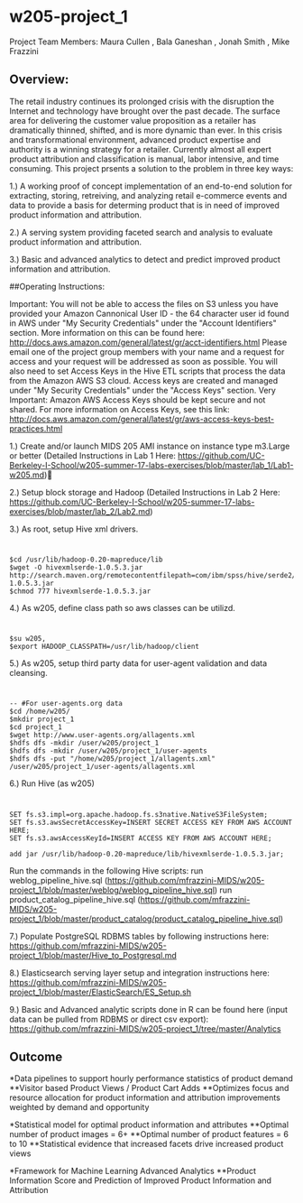 # w205-project_1
Project Team Members:
  Maura Cullen  ,  Bala Ganeshan  ,  Jonah Smith  ,  Mike Frazzini

## Overview:

The retail industry continues its prolonged crisis with the disruption the Internet and technology have brought over the past decade.  The surface area for delivering the customer value proposition as a retailer has dramatically thinned, shifted, and is more dynamic than ever.  In this crisis and transformational environment, advanced product expertise and authority is a winning strategy for a retailer.  Currently almost all expert product attribution and classification is manual, labor intensive, and time consuming.  This project prsents a solution to the problem in three key ways:

1.)  A working proof of concept implementation of an end-to-end solution for extracting, storing, retreiving, and analyzing retail e-commerce events and data to provide a basis for determing product that is in need of improved product information and attribution.  

2.)  A serving system providing faceted search and analysis to evaluate product information and attribution.  

3.)  Basic and advanced analytics to detect and predict improved product information and attribution.  

##Operating Instructions:   

Important:  You will not be able to access the files on S3 unless you have provided your Amazon Cannonical User ID - the 64 character user id found in AWS under "My Security Credentials" under the "Account Identifiers" section.  More information on this can be found here: http://docs.aws.amazon.com/general/latest/gr/acct-identifiers.html  Please email one of the project group members with your name and a request for access and your request will be addressed as soon as possible.  You will also need to set Access Keys in the Hive ETL scripts that process the data from the Amazon AWS S3 cloud.  Access keys are created and managed under "My Security Credentials" under the "Access Keys" section.  Very Important: Amazon AWS Access Keys should be kept secure and not shared.  For more information on Access Keys, see this link: http://docs.aws.amazon.com/general/latest/gr/aws-access-keys-best-practices.html   

1.)  Create and/or launch MIDS 205 AMI instance on instance type m3.Large or better
(Detailed Instructions in Lab 1 Here: https://github.com/UC-Berkeley-I-School/w205-summer-17-labs-exercises/blob/master/lab_1/Lab1-w205.md)

2.)  Setup block storage and Hadoop
(Detailed Instructions in Lab 2 Here: https://github.com/UC-Berkeley-I-School/w205-summer-17-labs-exercises/blob/master/lab_2/Lab2.md)

3.)  As root, setup Hive xml drivers.
#
```
$cd /usr/lib/hadoop-0.20-mapreduce/lib
$wget -O hivexmlserde-1.0.5.3.jar http://search.maven.org/remotecontentfilepath=com/ibm/spss/hive/serde2/xml/hivexmlserde/1.0.5.3/hivexmlserde-1.0.5.3.jar
$chmod 777 hivexmlserde-1.0.5.3.jar
```

4.)  As w205, define class path so aws classes can be utilizd.
#
```
$su w205,
$export HADOOP_CLASSPATH=/usr/lib/hadoop/client
```

5.)  As w205, setup third party data for user-agent validation and data cleansing.
#
```
-- #For user-agents.org data
$cd /home/w205/
$mkdir project_1
$cd project_1
$wget http://www.user-agents.org/allagents.xml
$hdfs dfs -mkdir /user/w205/project_1
$hdfs dfs -mkdir /user/w205/project_1/user-agents
$hdfs dfs -put "/home/w205/project_1/allagents.xml" /user/w205/project_1/user-agents/allagents.xml
```

6.)  Run Hive (as w205)
#
```
SET fs.s3.impl=org.apache.hadoop.fs.s3native.NativeS3FileSystem;
SET fs.s3.awsSecretAccessKey=INSERT SECRET ACCESS KEY FROM AWS ACCOUNT HERE;
SET fs.s3.awsAccessKeyId=INSERT ACCESS KEY FROM AWS ACCOUNT HERE;

add jar /usr/lib/hadoop-0.20-mapreduce/lib/hivexmlserde-1.0.5.3.jar;
```
Run the commands in the following Hive scripts:
run weblog_pipeline_hive.sql (https://github.com/mfrazzini-MIDS/w205-project_1/blob/master/weblog/weblog_pipeline_hive.sql)
run product_catalog_pipeline_hive.sql (https://github.com/mfrazzini-MIDS/w205-project_1/blob/master/product_catalog/product_catalog_pipeline_hive.sql)

7.)  Populate PostgreSQL RDBMS tables by following instructions here:
https://github.com/mfrazzini-MIDS/w205-project_1/blob/master/Hive_to_Postgresql.md

8.)  Elasticsearch serving layer setup and integration instructions here:
https://github.com/mfrazzini-MIDS/w205-project_1/blob/master/ElasticSearch/ES_Setup.sh  

9.)  Basic and Advanced analytic scripts done in R can be found here (input data can be pulled from RDBMS or direct csv export):
https://github.com/mfrazzini-MIDS/w205-project_1/tree/master/Analytics

## Outcome

*Data pipelines to support hourly performance statistics of product demand
**Visitor based Product Views / Product Cart Adds
**Optimizes focus and resource allocation for product information and attribution improvements weighted by demand and opportunity


*Statistical model for optimal product information and attributes
**Optimal number of product images = 6+
**Optimal number of product features = 6 to 10
**Statistical evidence that increased facets drive increased product views


*Framework for Machine Learning Advanced Analytics
**Product Information Score and Prediction of Improved Product Information and Attribution
